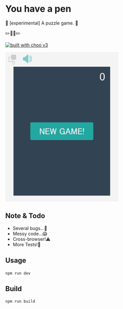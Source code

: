 # You have a pen

:space_invader: [experimental] A puzzle game. :space_invader:

:pencil2::pineapple::apple::pencil2:

[![built with choo v3](https://img.shields.io/badge/built%20with%20choo-v4-ffc3e4.svg?style=flat-square)](https://github.com/yoshuawuyts/choo)

![screenshot of the game](capture.gif)

## Note & Todo

*   Several bugs...:bug:
*   Messy code...:scream:
*   Cross-browser!:warning:
*   More Tests!:moyai:

## Usage

`npm run dev`

## Build

`npm run build`
